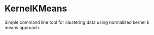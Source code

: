 KernelKMeans
============

Simple command line tool for clustering data using normalized kernel k means approach.
